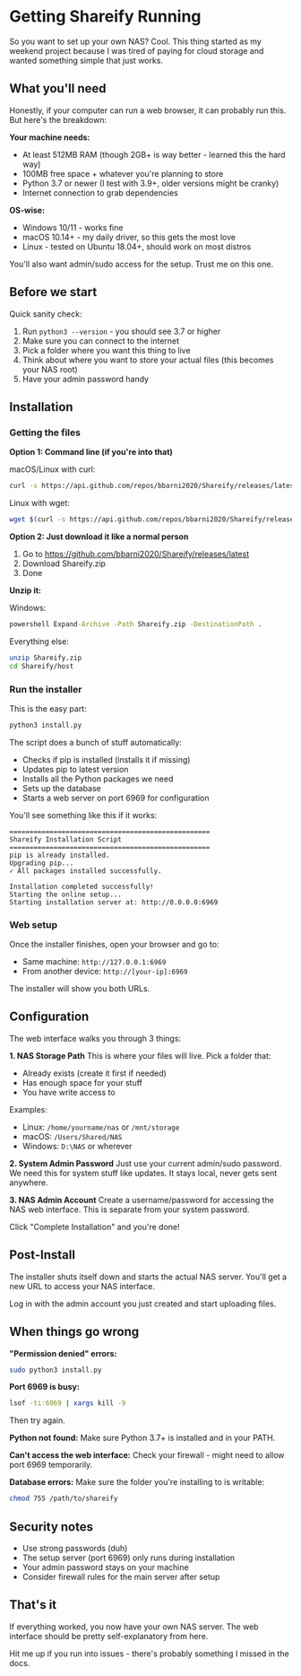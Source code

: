 # Getting Shareify Running

So you want to set up your own NAS? Cool. This thing started as my weekend project because I was tired of paying for cloud storage and wanted something simple that just works.

## What you'll need

Honestly, if your computer can run a web browser, it can probably run this. But here's the breakdown:

**Your machine needs:**
- At least 512MB RAM (though 2GB+ is way better - learned this the hard way)
- 100MB free space + whatever you're planning to store
- Python 3.7 or newer (I test with 3.9+, older versions might be cranky)
- Internet connection to grab dependencies

**OS-wise:**
- Windows 10/11 - works fine
- macOS 10.14+ - my daily driver, so this gets the most love
- Linux - tested on Ubuntu 18.04+, should work on most distros

You'll also want admin/sudo access for the setup. Trust me on this one.

## Before we start

Quick sanity check:
1. Run `python3 --version` - you should see 3.7 or higher
2. Make sure you can connect to the internet
3. Pick a folder where you want this thing to live
4. Think about where you want to store your actual files (this becomes your NAS root)
5. Have your admin password handy

## Installation

### Getting the files

**Option 1: Command line (if you're into that)**

macOS/Linux with curl:
```bash
curl -s https://api.github.com/repos/bbarni2020/Shareify/releases/latest | jq -r '.assets[] | select(.name == "Shareify.zip") | .browser_download_url' | xargs curl -L -o Shareify.zip
```

Linux with wget:
```bash
wget $(curl -s https://api.github.com/repos/bbarni2020/Shareify/releases/latest | jq -r '.assets[] | select(.name == "Shareify.zip") | .browser_download_url') -O Shareify.zip
```

**Option 2: Just download it like a normal person**
1. Go to https://github.com/bbarni2020/Shareify/releases/latest
2. Download Shareify.zip
3. Done

**Unzip it:**

Windows:
```cmd
powershell Expand-Archive -Path Shareify.zip -DestinationPath .
```

Everything else:
```bash
unzip Shareify.zip
cd Shareify/host
```

### Run the installer

This is the easy part:
```bash
python3 install.py
```

The script does a bunch of stuff automatically:
- Checks if pip is installed (installs it if missing)
- Updates pip to latest version
- Installs all the Python packages we need
- Sets up the database
- Starts a web server on port 6969 for configuration

You'll see something like this if it works:
```
==================================================
Shareify Installation Script
==================================================
pip is already installed.
Upgrading pip...
✓ All packages installed successfully.

Installation completed successfully!
Starting the online setup...
Starting installation server at: http://0.0.0.0:6969
```

### Web setup

Once the installer finishes, open your browser and go to:
- Same machine: `http://127.0.0.1:6969`
- From another device: `http://[your-ip]:6969`

The installer will show you both URLs.

## Configuration

The web interface walks you through 3 things:

**1. NAS Storage Path**
This is where your files will live. Pick a folder that:
- Already exists (create it first if needed)
- Has enough space for your stuff
- You have write access to

Examples:
- Linux: `/home/yourname/nas` or `/mnt/storage`
- macOS: `/Users/Shared/NAS` 
- Windows: `D:\NAS` or wherever

**2. System Admin Password**
Just use your current admin/sudo password. We need this for system stuff like updates. It stays local, never gets sent anywhere.

**3. NAS Admin Account**
Create a username/password for accessing the NAS web interface. This is separate from your system password.

Click "Complete Installation" and you're done!

## Post-Install

The installer shuts itself down and starts the actual NAS server. You'll get a new URL to access your NAS interface.

Log in with the admin account you just created and start uploading files.

## When things go wrong

**"Permission denied" errors:**
```bash
sudo python3 install.py
```

**Port 6969 is busy:**
```bash
lsof -ti:6969 | xargs kill -9
```
Then try again.

**Python not found:**
Make sure Python 3.7+ is installed and in your PATH.

**Can't access the web interface:**
Check your firewall - might need to allow port 6969 temporarily.

**Database errors:**
Make sure the folder you're installing to is writable:
```bash
chmod 755 /path/to/shareify
```

## Security notes

- Use strong passwords (duh)
- The setup server (port 6969) only runs during installation
- Your admin password stays on your machine
- Consider firewall rules for the main server after setup

## That's it

If everything worked, you now have your own NAS server. The web interface should be pretty self-explanatory from here.

Hit me up if you run into issues - there's probably something I missed in the docs.